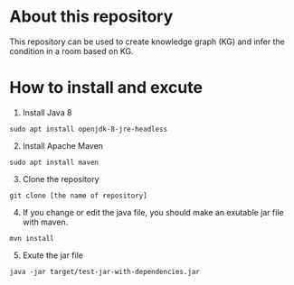# About this repository
This repository can be used to create knowledge graph (KG) and infer the condition in a room based on KG.


# How to install and excute
1. Install Java 8
```
sudo apt install openjdk-8-jre-headless 
```
2. Install Apache Maven
```
sudo apt install maven
```
3. Clone the repository
```
git clone [the name of repository]
```


4. If you change or edit the java file, you should make an exutable jar file with maven.
```
mvn install
```

5. Exute the jar file
```
java -jar target/test-jar-with-dependencies.jar
```
